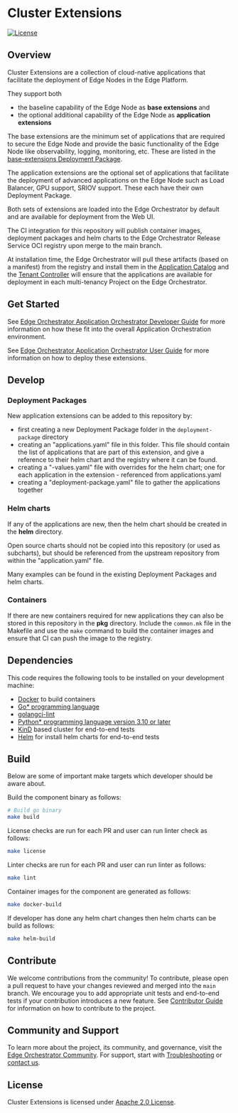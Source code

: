<!---
  SPDX-FileCopyrightText: (C) 2025 Intel Corporation
  SPDX-License-Identifier: Apache-2.0
-->

# Cluster Extensions

[![License](https://img.shields.io/badge/License-Apache%202.0-blue.svg)](https://opensource.org/licenses/Apache-2.0)

## Overview

Cluster Extensions are a collection of cloud-native applications
that facilitate the deployment of Edge Nodes in the Edge Platform.

They support both

- the baseline capability of the Edge Node as **base extensions** and
- the optional additional capability of the Edge Node as **application extensions**

The base extensions are the minimum set of applications that are required to secure the Edge Node and provide the basic
functionality of the Edge Node like observability, logging, monitoring, etc. These are listed in the
[base-extensions Deployment Package](deployment-package/base-extensions).

The application extensions are the optional set of applications that facilitate the deployment of advanced applications
on the Edge Node such as Load Balancer, GPU support, SRIOV support. These each have their own Deployment Package.

Both sets of extensions are loaded into the Edge Orchestrator
by default and are available for deployment from the Web UI.

The CI integration for this repository will publish container images, deployment packages and helm charts to the
Edge Orchestrator Release Service OCI registry upon merge to the main branch.

At installation time, the Edge Orchestrator will pull these artifacts (based on a manifest) from the registry and
install them in the [Application Catalog] and the [Tenant Controller] will ensure that the applications are available
for deployment in each multi-tenancy Project on the Edge Orchestrator.

## Get Started

See [Edge Orchestrator Application Orchestrator Developer Guide](https://docs.openedgeplatform.intel.com/edge-manage-docs/main/developer_guide/app_orch/index.html)
for more information on how these fit into the overall Application Orchestration environment.

See [Edge Orchestrator Application Orchestrator User Guide](https://docs.openedgeplatform.intel.com/edge-manage-docs/main/user_guide/package_software/extension_package.html)
for more information on how to deploy these extensions.

## Develop

### Deployment Packages

New application extensions can be added to this repository by:

- first creating a new Deployment Package folder in the `deployment-package` directory
- creating an "applications.yaml" file in this folder. This file should contain the list of applications that are part
  of this extension, and give a reference to their helm chart and the registry where it can be found.
- creating a "-values.yaml" file with overrides for the helm chart; one for each application in the
  extension - referenced from applications.yaml
- creating a "deployment-package.yaml" file to gather the applications together

### Helm charts

If any of the applications are new, then the helm chart should be created in the **helm** directory.

Open source charts should not be copied into this repository (or used as subcharts), but should be referenced from the
upstream repository from within the "application.yaml" file.

Many examples can be found in the existing Deployment Packages and helm charts.

### Containers

If there are new containers required for new applications they can also be stored in this repository in the **pkg**
directory. Include the `common.mk` file in the Makefile and use the `make` command to build the container images
and ensure that CI can push the image to the registry.

## Dependencies

This code requires the following tools to be installed on your development machine:

- [Docker](https://docs.docker.com/engine/install/) to build containers
- [Go\* programming language](https://go.dev)
- [golangci-lint](https://github.com/golangci/golangci-lint)
- [Python\* programming language version 3.10 or later](https://www.python.org/downloads)
- [KinD](https://kind.sigs.k8s.io/docs/user/quick-start/) based cluster for end-to-end tests
- [Helm](https://helm.sh/docs/intro/install/) for install helm charts for end-to-end tests

## Build

Below are some of important make targets which developer should be aware about.

Build the component binary as follows:

```bash
# Build go binary
make build
```

License checks are run for each PR and user can run linter check as follows:

```bash
make license
```


Linter checks are run for each PR and user can run linter as follows:

```bash
make lint
```

Container images for the component are generated as follows:

```bash
make docker-build
```

If developer has done any helm chart changes then helm charts can be build as follows:

```bash
make helm-build
```

## Contribute

We welcome contributions from the community! To contribute, please open a pull request to have your changes reviewed
and merged into the `main` branch. We encourage you to add appropriate unit tests and end-to-end tests if
your contribution introduces a new feature. See [Contributor Guide] for information on how to contribute to the project.


## Community and Support

To learn more about the project, its community, and governance, visit the [Edge Orchestrator Community](https://github.com/open-edge-platform).
For support, start with [Troubleshooting](https://github.com/open-edge-platform) or [contact us](https://github.com/open-edge-platform).

## License

Cluster Extensions is licensed under [Apache 2.0 License](LICENSES/Apache-2.0.txt).

[Application Catalog]: https://github.com/open-edge-platform/app-orch-catalog
[Tenant Controller]: https://github.com/open-edge-platform/app-orch-tenant-controller
[Contributor Guide]: https://docs.openedgeplatform.intel.com/edge-manage-docs/main/developer_guide/contributor_guide/index.html
